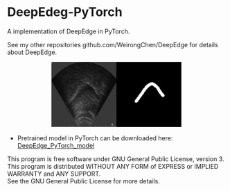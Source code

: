 # DeepEdeg-PyTorch
A implementation of DeepEdge in PyTorch.

See my other repositories github.com/WeirongChen/DeepEdge for details about DeepEdge.

<p align="center"><img src="./figs/img.jpg" width="150"><img src="./figs/label.jpg" width="150"></p>

- Pretrained model in PyTorch can be downloaded here: 
 [DeepEdge_PyTorch_model](https://yaleedu-my.sharepoint.com/:u:/g/personal/wei-rong_chen_yale_edu/EdRUiB4XmYBPsuPwtwFCKXIBW5eGEyx0-WPS4EFNudJC_w?e=kDrdGg)    

This program is free software under GNU General Public License, version 3.  
This program is distributed WITHOUT ANY FORM of EXPRESS or IMPLIED WARRANTY and ANY SUPPORT.    
See the GNU General Public License for more details.  
